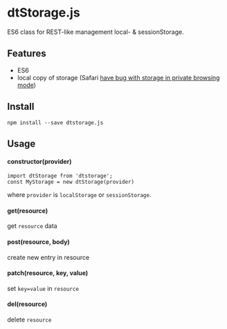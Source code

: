 # dtStorage.js

ES6 class for REST-like management local- & sessionStorage.

## Features
* ES6
* local copy of storage (Safari [have bug with storage in private browsing mode](http://stackoverflow.com/questions/14555347/html5-localstorage-error-with-safari-quota-exceeded-err-dom-exception-22-an))

## Install

    npm install --save dtstorage.js

## Usage
#### constructor(provider)

    import dtStorage from 'dtstorage';
    const MyStorage = new dtStorage(provider)

where `provider` is `localStorage` or `sessionStorage`.

#### get(resource)
get `resource` data

#### post(resource, body)
create new entry in resource

#### patch(resource, key, value)
set `key=value` in `resource`

#### del(resource)
delete `resource`
